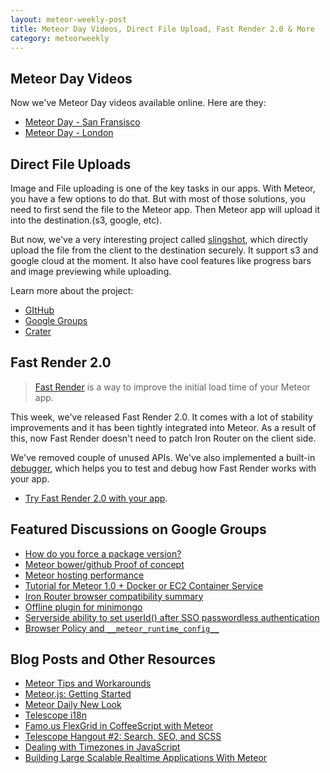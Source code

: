 ```yaml
---
layout: meteor-weekly-post
title: Meteor Day Videos, Direct File Upload, Fast Render 2.0 & More
category: meteorweekly
---
```


## Meteor Day Videos
Now we've Meteor Day videos available online. Here are they:

  * [Meteor Day - San Fransisco](https://www.youtube.com/watch?v=miMh-KMlmAM&list=PLTUf4ytkmI8SANRBwBL72iTrQjHvSQP6r)
  * [Meteor Day - London](https://www.youtube.com/watch?v=Q-hr7DuFRO4&list=PLTUf4ytkmI8Sav0rYjxXMWxH-F51T0WZX)

## Direct File Uploads

Image and File uploading is one of the key tasks in our apps. With Meteor, you have a few options to do that. But with most of those solutions, you need to first send the file to the Meteor app. Then Meteor app will upload it into the destination.(s3, google, etc).

But now, we've a very interesting project called [slingshot](https://github.com/CulturalMe/meteor-slingshot), which directly upload the file from the client to the destination securely. It support s3 and google cloud at the moment. It also have cool features like progress bars and image previewing while uploading.

Learn more about the project:

* [GItHub](https://github.com/CulturalMe/meteor-slingshot)
* [Google Groups](https://groups.google.com/forum/#!topic/meteor-talk/AOIlQ6wgdcs)
* [Crater](http://crater.io/posts/vDpswAfswGJexdThz)

## Fast Render 2.0

> [Fast Render](https://github.com/meteorhacks/fast-render) is a way to improve the initial load time of your Meteor app.

This week, we've released Fast Render 2.0. It comes with a lot of stability improvements and it has been tightly integrated into Meteor. As a result of this, now Fast Render doesn't need to patch Iron Router on the client side.

We've removed couple of unused APIs. We've also implemented a built-in [debugger](https://github.com/meteorhacks/fast-render#debugging), which helps you to test and debug how Fast Render works with your app.

* [Try Fast Render 2.0 with your app](https://github.com/meteorhacks/fast-render).

## Featured Discussions on Google Groups

* [How do you force a package version?](https://groups.google.com/forum/#!topic/meteor-talk/CDQ0p15CoGg)
* [Meteor bower/github Proof of concept](https://groups.google.com/forum/#!topic/meteor-talk/LOeKFd0SSlo)
* [Meteor hosting performance](https://groups.google.com/forum/#!topic/meteor-talk/9NdHMtZtsZw)
* [Tutorial for Meteor 1.0 + Docker or EC2 Container Service](https://groups.google.com/forum/#!topic/meteor-talk/OBpkoW_PaAw)
* [Iron Router browser compatibility summary](https://groups.google.com/forum/#!topic/meteor-talk/wwkcq5dsAXg)
* [Offline plugin for minimongo](https://groups.google.com/forum/#!topic/meteor-core/VXVv0Zn8LRc)
* [Serverside ability to set userId() after SSO passwordless authentication](https://groups.google.com/forum/#!topic/meteor-core/IQhE6lkg-5M)
* [Browser Policy and `__meteor_runtime_config__`](https://groups.google.com/forum/#!topic/meteor-core/aFYdAsX6Xjo)

## Blog Posts and Other Resources

* [Meteor Tips and Workarounds](https://medium.com/@Dominus/meteor-tips-and-workarounds-b791151ce870)
* [Meteor.js: Getting Started](https://semaphoreapp.com/blog/2014/11/19/meteorjs-getting-started.html)
* [Meteor Daily New Look](http://meteordaily.info/)
* [Telescope i18n](http://www.telesc.pe/blog/telescope-v0910-i18nscope/)
* [Famo.us FlexGrid in CoffeeScript with Meteor](http://pem-musing.blogspot.fr/2014/11/famous-flexgrid-in-coffeescript-with.html)
* [Telescope Hangout #2: Search, SEO, and SCSS](http://www.telesc.pe/blog/telescope-hangout-2-search-seo-scss/)
* [Dealing with Timezones in JavaScript](http://joshowens.me/dealing-with-timezones-in-javascript/)
* [Building Large Scalable Realtime Applications With Meteor](https://www.youtube.com/watch?v=akWn_WD2cyA&app=desktop)
